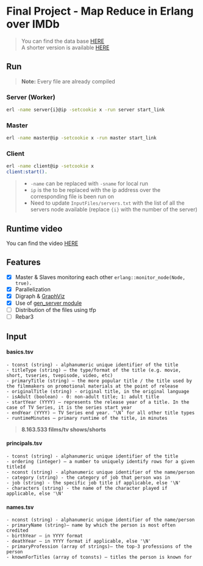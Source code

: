 # Final Project - Map Reduce in Erlang over IMDb

> You can find the data base [HERE](https://datasets.imdbws.com)  
> A shorter version is available [HERE](https://github.com/RubenFr/IMDB_MapReduce/tree/master/src/master/InputFiles)

## Run

> __Note:__ Every file are already compiled

### Server (Worker)
```bash
erl -name server{i}@ip -setcookie x -run server start_link
```

### Master
```bash
erl -name master@ip -setcookie x -run master start_link
```

### Client
```bash
erl -name client@ip -setcookie x
client:start().
```

>   * `-name` can be replaced with `-sname` for local run
>   * `ip` is the to be replaced with the ip address over the corresponding file is been run on
>   * Need to update `InputFiles/servers.txt` with the list of all the servers node available (replace `{i}` with the number of the server)

## Runtime video
You can find the video [HERE](https://www.youtube.com/watch?v=gCopIflEc6I)

## Features

- [x] Master & Slaves monitoring each other `erlang::monitor_node(Node, true).`
- [x] Parallelization
- [x] Digraph & [GraphViz](https://github.com/glejeune/erlang-graphviz)
- [x] Use of [gen_server module](https://erlang.org/doc/man/gen_server.html)
- [ ] Distribution of the files using tfp
- [ ] Rebar3

## Input

#### basics.tsv
    - tconst (string) - alphanumeric unique identifier of the title  
    - titleType (string) – the type/format of the title (e.g. movie, short, tvseries, tvepisode, video, etc)
    - primaryTitle (string) – the more popular title / the title used by the filmmakers on promotional materials at the point of release  
    - originalTitle (string) - original title, in the original language  
    - isAdult (boolean) - 0: non-adult title; 1: adult title  
    - startYear (YYYY) – represents the release year of a title. In the case of TV Series, it is the series start year  
    - endYear (YYYY) – TV Series end year. ‘\N’ for all other title types  
    - runtimeMinutes – primary runtime of the title, in minutes

> __8.163.533 films/tv shows/shorts__

#### principals.tsv
    - tconst (string) - alphanumeric unique identifier of the title  
    - ordering (integer) – a number to uniquely identify rows for a given titleId  
    - nconst (string) - alphanumeric unique identifier of the name/person  
    - category (string) - the category of job that person was in  
    - job (string) - the specific job title if applicable, else '\N'  
    - characters (string) - the name of the character played if applicable, else '\N'  
#### names.tsv
    - nconst (string) - alphanumeric unique identifier of the name/person  
    - primaryName (string)– name by which the person is most often credited  
    - birthYear – in YYYY format  
    - deathYear – in YYYY format if applicable, else '\N'  
    - primaryProfession (array of strings)– the top-3 professions of the person  
    - knownForTitles (array of tconsts) – titles the person is known for  
